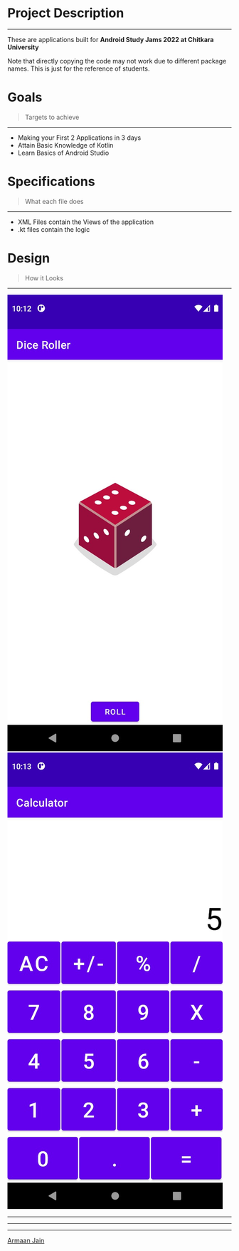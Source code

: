 # **Project Description**

---

These are applications built for **Android Study Jams 2022 at Chitkara University**

Note that directly copying the code may not work due to different package names. This is just for the reference of students.

# Goals

> Targets to achieve

---

- Making your First 2 Applications in 3 days
- Attain Basic Knowledge of Kotlin
- Learn Basics of Android Studio

# Specifications

> What each file does

---

- XML Files contain the Views of the application
- .kt files contain the logic

# Design

> How it Looks

---

<img src="DiceRoller.jpeg"/>
<img src="Calculator.jpeg"/>
<!-- Blockquote -->

---

<!-- Images -->

<!-- Github Markdown -->

---

---

[Armaan Jain](https://www.instagram.com/_armaanjain/?hl=en "Armaan Jain")

